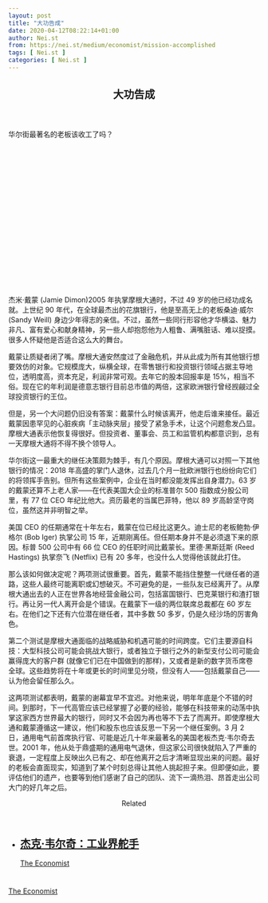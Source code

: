 ```yaml
---
layout: post
title: "大功告成"
date: 2020-04-12T08:22:14+01:00
author: Nei.st
from: https://nei.st/medium/economist/mission-accomplished
tags: [ Nei.st ]
categories: [ Nei.st ]
---
```


<article class="post-18826 post type-post status-publish format-standard hentry category-economist" id="post-18826"> <header class="page-header medium Archives"><div class="page-header__image"></div><div class="page-header__content"><h1 class="page-title text-align-center">大功告成</h1></div> </header><div class="entry-content aesop-entry-content" id="post-18826-content"><link as="font" crossorigin="anonymous" href="//cdn.jsdelivr.net/gh/0nd1jyU39XQ/_/glyph/font-face/0uIzqoZjSuJfvSBnvgXTcApMtcVhMcpr.woff" rel="preload" type="font/woff"/><link as="font" crossorigin="anonymous" href="//cdn.jsdelivr.net/gh/0nd1jyU39XQ/_/glyph/font-face/1sTnSLZWDKucPX6SAk.woff" rel="preload" type="font/woff"/><p class="blog-post__description">华尔街最著名的老板该收工了吗？​​​</p><span id="more-18826"></span><div class="navigation__primary-inner"> <a class="economist__link-logo" href="//nei.st/medium/economist"></a></div><div class="container img component-image"><div class="aspectRatioPlaceholder" style="padding-bottom:56.25%;height: 0;"><div class="progressiveMedia" data-height="720" data-width="1280"> <img alt="" class="progressiveMedia-image" data-src="https://cdn.jsdelivr.net/gh/0nd1jyU39XQ/_/img/1/20200314_LDP002_0.jpg" src="https://cdn.jsdelivr.net/gh/0nd1jyU39XQ/_/img/1/20200314_LDP002_0.jpg"/></div></div></div><p>杰米·戴蒙 (Jamie Dimon)2005 年执掌摩根大通时，不过 49 岁的他已经功成名就。上世纪 90 年代，在全球最杰出的花旗银行，他是至高无上的老板桑迪·威尔 (Sandy Weill) 身边少年得志的亲信。不过，虽然一些同行形容他才华横溢、魅力非凡、富有爱心和献身精神，另一些人却抱怨他为人粗鲁、满嘴脏话、难以捉摸。很多人怀疑他是否适合这么大的舞台。</p><p>戴蒙让质疑者闭了嘴。摩根大通安然度过了金融危机，并从此成为所有其他银行想要效仿的对象。它规模庞大，纵横全球，在零售银行和投资银行领域占据主导地位，透明度高，资本充足，利润非常可观。去年它的股本回报率是 15%，相当不俗。现在它的年利润是德意志银行目前总市值的两倍，这家欧洲银行曾经觊觎过全球投资银行的王位。</p><p>但是，另一个大问题仍旧没有答案：戴蒙什么时候该离开，他走后谁来接任。最近戴蒙因患罕见的心脏疾病「主动脉夹层」接受了紧急手术，让这个问题愈发凸显。摩根大通表示他恢复得很好。但投资者、董事会、员工和监管机构都意识到，总有一天摩根大通将不得不换个领导人。</p><p>华尔街这一最重大的继任决策颇为棘手，有几个原因。摩根大通可以对照一下其他银行的情况：2018 年高盛的掌门人退休，过去几个月一批欧洲银行也纷纷向它们的将领挥手告别。但所有这些案例中，企业在当时都没能发挥出自身潜力。63 岁的戴蒙还算不上老人家——在代表美国大企业的标准普尔 500 指数成分股公司里，有 77 位 CEO 年纪比他大。资历最老的当属巴菲特，他以 89 岁高龄坚守岗位，虽然这并非明智之举。</p><p>美国 CEO 的任期通常在十年左右，戴蒙在位已经比这更久。迪士尼的老板鲍勃·伊格尔 (Bob Iger) 执掌公司 15 年，近期刚离任。但任期本身并不是必须退下来的原因。标普 500 公司中有 66 位 CEO 的任职时间比戴蒙长。里德·黑斯廷斯 (Reed Hastings) 执掌奈飞 (Netflix) 已有 20 多年，也没什么人觉得他该就此打住。</p><div class="code-block code-block-1" style="margin: 8px 0; clear: both;"><div class="container ads_KbHEVhh8Rw"><div class="card card--blog post-sidebar"><div class="card-body"><div class="logo_ngcontent-kty-0"> </div><div class="iframe-blocker U6XAMK63Vh00WqvF2BacIQ"><div class="background-h60B"> </div><div class="WumZiPCS4MeMw4pxQ"> </div></div></div><div class="card-footer"><div class="card-footer-wrapper" layout="row bottom-left"></div></div></div></div></div><p>那么该如何做决定呢？两项测试很重要。首先，戴蒙不能挡住整整一代继任者的道路，这些人最终可能离职或幻想破灭。不可避免的是，一些队友已经离开了。从摩根大通出去的人正在世界各地经营金融公司，包括富国银行、巴克莱银行和渣打银行。再让另一代人离开会是个错误。在戴蒙下一级的两位联席总裁都在 60 岁左右。在他们之下还有六位潜在继任者，其中多数 50 多岁，仍是久经沙场的厉害角色。</p><p>第二个测试是摩根大通面临的战略威胁和机遇可能的时间跨度。它们主要源自科技：大型科技公司可能会挑战大银行，或者独立于银行之外的新型支付公司可能会赢得庞大的客户群 (就像它们已在中国做到的那样)，又或者是新的数字货币席卷全球。这些趋势将在十年或更长的时间里见分晓，但没有人——包括戴蒙自己——认为他会留任那么久。</p><p>这两项测试都表明，戴蒙的谢幕宜早不宜迟。对他来说，明年年底是个不错的时间。到那时，下一代高管应该已经掌握了必要的经验，能够在科技带来的动荡中执掌这家西方世界最大的银行，同时又不会因为再也等不下去了而离开。即使摩根大通和戴蒙遵循这一建议，他们和股东也应该反思一下另一个继任案例。3 月 2 日，通用电气前首席执行官、可能是近几十年来最著名的美国老板杰克·韦尔奇去世。2001 年，他从处于鼎盛期的通用电气退休，但这家公司很快就陷入了严重的衰退，一定程度上反映出久已有之、却在他离开之后才清晰显现出来的问题。最好的老板会直面现实，知道到了某个时刻总得让其他人挑起担子来。但即便如此，要评估他们的遗产，也要等到他们感谢了自己的团队、流下一滴热泪、昂首走出公司大门的好几年之后。</p><section class="jsx-1092709871 collection"> <header class="jsx-1092709871 container"> <span class="jsx-65431776 text-icon text-right size-md spacing-xxtight weight-medium"> <span class="jsx-65431776 text"><span class="jsx-1092709871">Related</span></span></span> </header><ul class="jsx-1092709871 collection-list"><li class="jsx-1092709871"> <section class="jsx-2013367371 container"><div class="jsx-2013367371 content no-cover type-collection"><div class="jsx-2013367371 left"> <a class="jsx-2013367371" href="https://nei.st/medium/economist/jack-welch-captain-of-industry"><h2 class="jsx-2996311878 sidebar">杰克·韦尔奇：工业界舵手</h2></a> <footer class="jsx-2917334530 actions"><div class="jsx-2917334530 left"> <span class="jsx-2917334530 space-right"> <section class="jsx-1911640393"> <a class="jsx-1911640393 container text-normal spacing-xtight text-small" href="https://nei.st/medium/economist"><div aria-hidden="true" class="jsx-2557283682 avatar xxsmall" style="background-color: rgb(227, 18, 11)"></div><span class="jsx-1911640393 name">The Economist</span></a> </section></span></div> </footer></div></div> </section></li></ul> </section><div class="container ag ah"><div class="fe n el"><a class="dt du bn bo bp bq br bs bt bu dv dw bx by dx dy" href="https://nei.st/medium/economist?source=https://www.economist.com/leaders/2020/03/12/should-jamie-dimon-wall-streets-most-celebrated-boss-call-it-a-day" rel="noopener noreferrer nofollow"><div class="c ff fg ag ah fh el fi fj ce fk fl fm fn fo fp fq fr fs ft fu"><div class="bs em en eo ep eq fv ah fw fg ag bm eu fx q fy fz p ac"></div></div></a></div></div><div class="code-block code-block-2" style="margin: 8px 0; clear: both;"> <br/><div class="container ads_KbHEVhh8Rw"><div class="card card--blog post-sidebar"><div class="card-body"><div class="logo_ngcontent-kty-0"> </div><div class="iframe-blocker U6XAMK63Vh00WqvF2BacIQ"><div class="background-h60B"> </div><div class="WumZiPCS4MeMw4pxQ"> </div></div></div><div class="card-footer"><div class="card-footer-wrapper" layout="row bottom-left"></div></div></div></div></div></div> <footer class="entry-footer"><div class="categories icon-link"><a href="https://nei.st/category/medium/economist" rel="category tag">The Economist</a></div> </footer> </article>
